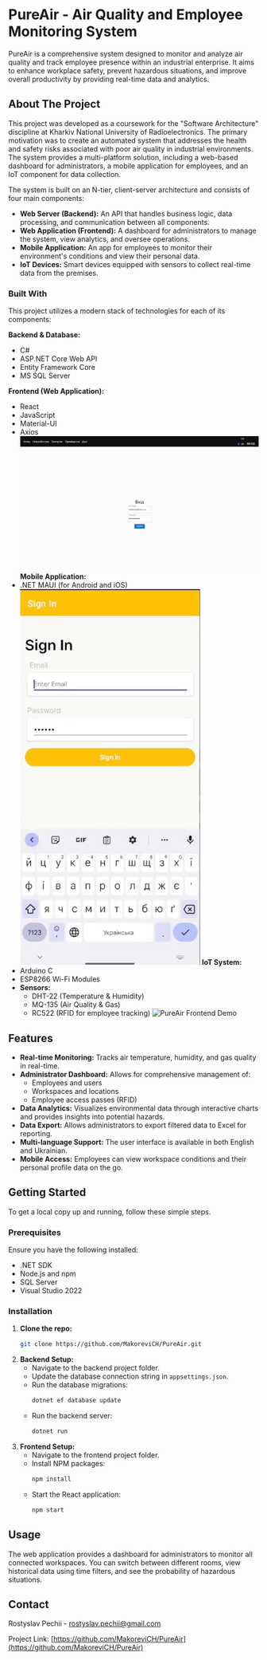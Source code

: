 # PureAir - Air Quality and Employee Monitoring System

PureAir is a comprehensive system designed to monitor and analyze air quality and track employee presence within an industrial enterprise. It aims to enhance workplace safety, prevent hazardous situations, and improve overall productivity by providing real-time data and analytics.

## About The Project

This project was developed as a coursework for the "Software Architecture" discipline at Kharkiv National University of Radioelectronics. The primary motivation was to create an automated system that addresses the health and safety risks associated with poor air quality in industrial environments. The system provides a multi-platform solution, including a web-based dashboard for administrators, a mobile application for employees, and an IoT component for data collection.

The system is built on an N-tier, client-server architecture and consists of four main components:
*   **Web Server (Backend):** An API that handles business logic, data processing, and communication between all components.
*   **Web Application (Frontend):** A dashboard for administrators to manage the system, view analytics, and oversee operations.
*   **Mobile Application:** An app for employees to monitor their environment's conditions and view their personal data.
*   **IoT Devices:** Smart devices equipped with sensors to collect real-time data from the premises.

### Built With

This project utilizes a modern stack of technologies for each of its components:

**Backend & Database:**
*   C#
*   ASP.NET Core Web API
*   Entity Framework Core
*   MS SQL Server

**Frontend (Web Application):**
*   React
*   JavaScript
*   Material-UI
*   Axios
![PureAir Frontend Demo](./assets/front_demo.gif)
**Mobile Application:**
*   .NET MAUI (for Android and iOS)
![PureAir Frontend Demo](./assets/mobile_demo.gif)
**IoT System:**
*   Arduino C
*   ESP8266 Wi-Fi Modules
*   **Sensors:**
    *   DHT-22 (Temperature & Humidity)
    *   MQ-135 (Air Quality & Gas)
    *   RC522 (RFID for employee tracking)
![PureAir Frontend Demo](./assets/iot_demo.gif)
## Features

*   **Real-time Monitoring:** Tracks air temperature, humidity, and gas quality in real-time.
*   **Administrator Dashboard:** Allows for comprehensive management of:
    *   Employees and users
    *   Workspaces and locations
    *   Employee access passes (RFID)
*   **Data Analytics:** Visualizes environmental data through interactive charts and provides insights into potential hazards.
*   **Data Export:** Allows administrators to export filtered data to Excel for reporting.
*   **Multi-language Support:** The user interface is available in both English and Ukrainian.
*   **Mobile Access:** Employees can view workspace conditions and their personal profile data on the go.

## Getting Started

To get a local copy up and running, follow these simple steps.

### Prerequisites

Ensure you have the following installed:
*   .NET SDK
*   Node.js and npm
*   SQL Server
*   Visual Studio 2022

### Installation

1.  **Clone the repo:**
    ```sh
    git clone https://github.com/MakoreviCH/PureAir.git
    ```
2.  **Backend Setup:**
    *   Navigate to the backend project folder.
    *   Update the database connection string in `appsettings.json`.
    *   Run the database migrations:
        ```sh
        dotnet ef database update
        ```
    *   Run the backend server:
        ```sh
        dotnet run
        ```
3.  **Frontend Setup:**
    *   Navigate to the frontend project folder.
    *   Install NPM packages:
        ```sh
        npm install
        ```
    *   Start the React application:
        ```sh
        npm start
        ```

## Usage

The web application provides a dashboard for administrators to monitor all connected workspaces. You can switch between different rooms, view historical data using time filters, and see the probability of hazardous situations.

## Contact

Rostyslav Pechii - [rostyslav.pechii@gmail.com](mailto:rostyslav.pechii@gmail.com)

Project Link: [https://github.com/MakoreviCH/PureAir](https://github.com/MakoreviCH/PureAir)
